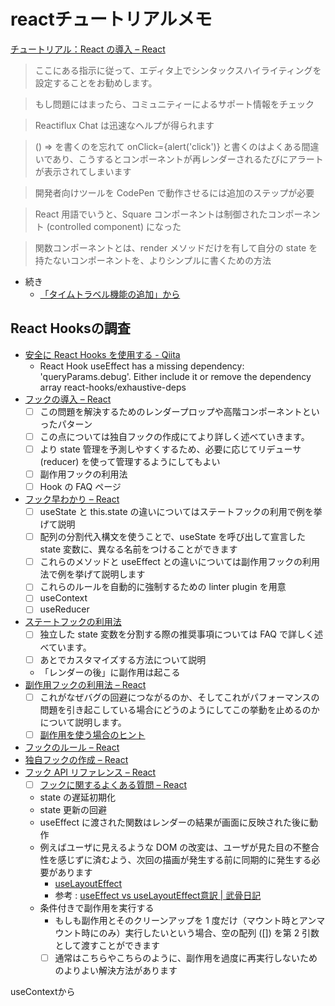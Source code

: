 # reactチュートリアルメモ

[チュートリアル：React の導入 – React](https://ja.reactjs.org/tutorial/tutorial.html)

> ここにある指示に従って、エディタ上でシンタックスハイライティングを設定することをお勧めします。

> もし問題にはまったら、コミュニティーによるサポート情報をチェック

> Reactiflux Chat は迅速なヘルプが得られます

> () => を書くのを忘れて onClick={alert('click')} と書くのはよくある間違いであり、こうするとコンポーネントが再レンダーされるたびにアラートが表示されてしまいます

> 開発者向けツールを CodePen で動作させるには追加のステップが必要

> React 用語でいうと、Square コンポーネントは制御されたコンポーネント (controlled component) になった

> 関数コンポーネントとは、render メソッドだけを有して自分の state を持たないコンポーネントを、よりシンプルに書くための方法

- 続き
  - [「タイムトラベル機能の追加」から](https://ja.reactjs.org/tutorial/tutorial.html#adding-time-travel)

## React Hooksの調査

- [安全に React Hooks を使用する - Qiita](https://qiita.com/kobayang/items/88a104c0be28e16e65e8)
  - React Hook useEffect has a missing dependency: 'queryParams.debug'. Either include it or remove the dependency array  react-hooks/exhaustive-deps
- [フックの導入 – React](https://ja.reactjs.org/docs/hooks-intro.html)
  - [ ] この問題を解決するためのレンダープロップや高階コンポーネントといったパターン
  - [ ] この点については独自フックの作成にてより詳しく述べていきます。
  - [ ] より state 管理を予測しやすくするため、必要に応じてリデューサ (reducer) を使って管理するようにしてもよい
  - [ ] 副作用フックの利用法
  - [ ] Hook の FAQ ページ
- [フック早わかり – React](https://ja.reactjs.org/docs/hooks-overview.html)
  - [ ] useState と this.state の違いについてはステートフックの利用で例を挙げて説明
  - [ ] 配列の分割代入構文を使うことで、useState を呼び出して宣言した state 変数に、異なる名前をつけることができます
  - [ ] これらのメソッドと useEffect との違いについては副作用フックの利用法で例を挙げて説明します
  - [ ] これらのルールを自動的に強制するための linter plugin を用意
  - [ ] useContext
  - [ ] useReducer
- [ステートフックの利用法](https://ja.reactjs.org/docs/hooks-state.html)
  - [ ] 独立した state 変数を分割する際の推奨事項については FAQ で詳しく述べています。
  - [ ] あとでカスタマイズする方法について説明
  - 「レンダーの後」に副作用は起こる
- [副作用フックの利用法 – React](https://ja.reactjs.org/docs/hooks-effect.html)
  - [ ] これがなぜバグの回避につながるのか、そしてこれがパフォーマンスの問題を引き起こしている場合にどうのようにしてこの挙動を止めるのかについて説明します。
  - [ ] [副作用を使う場合のヒント](https://ja.reactjs.org/docs/hooks-effect.html#tips-for-using-effects)
- [フックのルール – React](https://ja.reactjs.org/docs/hooks-rules.html)
- [独自フックの作成 – React](https://ja.reactjs.org/docs/hooks-custom.html)
- [フック API リファレンス – React](https://ja.reactjs.org/docs/hooks-reference.html)
  - [ ] [フックに関するよくある質問 – React](https://ja.reactjs.org/docs/hooks-faq.html)
  - state の遅延初期化
  - state 更新の回避
  - useEffect に渡された関数はレンダーの結果が画面に反映された後に動作
  - 例えばユーザに見えるような DOM の改変は、ユーザが見た目の不整合性を感じずに済むよう、次回の描画が発生する前に同期的に発生する必要があります
    - [useLayoutEffect](https://ja.reactjs.org/docs/hooks-reference.html#uselayouteffect)
    - 参考 : [useEffect vs useLayoutEffect意訳 | 武骨日記](https://kenjimorita.jp/useeffect-vs-uselayouteffect-japanese/)
  - 条件付きで副作用を実行する
    - もしも副作用とそのクリーンアップを 1 度だけ（マウント時とアンマウント時にのみ）実行したいという場合、空の配列 ([]) を第 2 引数として渡すことができます
    - [ ] 通常はこちらやこちらのように、副作用を過度に再実行しないためのよりよい解決方法があります

useContextから

